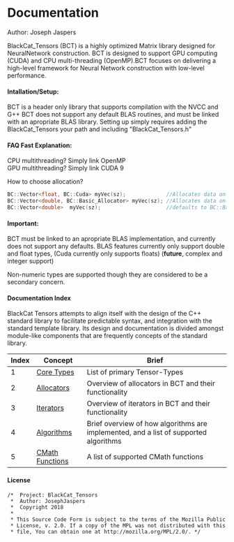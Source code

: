 # Documentation 
Author: Joseph Jaspers

BlackCat_Tensors (BCT) is a highly optimized Matrix library designed for NeuralNetwork construction. BCT is designed to support GPU computing (CUDA) and CPU multi-threading (OpenMP).BCT focuses on delivering a high-level framework for Neural Network construction with low-level performance. 

#### Intallation/Setup:
BCT is a header only library that supports compilation with the NVCC and G++ BCT does not support any default BLAS routines, and must be linked with an apropriate BLAS library. Setting up simply requires adding the BlackCat_Tensors your path and including "BlackCat_Tensors.h"

#### FAQ Fast Explanation:

CPU multithreading? Simply link OpenMP  
GPU multithreading? Simply link CUDA 9

How to choose allocation?

```cpp
BC::Vector<float, BC::Cuda> myVec(sz);             //Allocates data on the gpu
BC::Vector<double, BC::Basic_Allocator> myVec(sz); //Allocates data on the cpu
BC::Vector<double>  myVec(sz);                     //defaults to BC::Basic_Allocator
```

#### Important: 
  BCT must be linked to an apropriate BLAS implementation, and currently does not support any defaults. 
  BLAS features currently only support double and float types, (Cuda currently only supports floats) (__future__, complex and integer support) 

Non-numeric types are supported though they are considered to be a secondary concern. 

#### Documentation Index  

BlackCat Tensors attempts to align itself with the design of the C++ standard library to facilitate predictable syntax, and integration with the standard template library. Its design and documentation is divided amongst module-like components that are frequently concepts of the standard library. 

|Index| Concept | Brief |
| --- | --- | --- |
| 1 | [Core Types](https://github.com/josephjaspers/BlackCat_Tensors/blob/master/docs/aliases.md) | List of primary Tensor-Types |
| 2 | [Allocators](https://github.com/josephjaspers/BlackCat_Tensors/blob/master/docs/allocators.md) | Overview of allocators in BCT and their functionality |
| 3 | [Iterators](https://github.com/josephjaspers/BlackCat_Tensors/blob/master/docs/iterators.md) | Overview of iterators in BCT and their functionality |
| 4 | [Algorithms](https://github.com/josephjaspers/BlackCat_Tensors/blob/master/docs/algorithms.md) | Brief overview of how algorithms are implemented, and a list of supported algorithms |
| 5 | [CMath Functions](https://github.com/josephjaspers/BlackCat_Tensors/blob/master/docs/cmath_functions.md) | A list of supported CMath functions |

#### License
```
/*  Project: BlackCat_Tensors
 *  Author: JosephJaspers
 *  Copyright 2018
 *
 * This Source Code Form is subject to the terms of the Mozilla Public
 * License, v. 2.0. If a copy of the MPL was not distributed with this
 * file, You can obtain one at http://mozilla.org/MPL/2.0/. */
 ```

